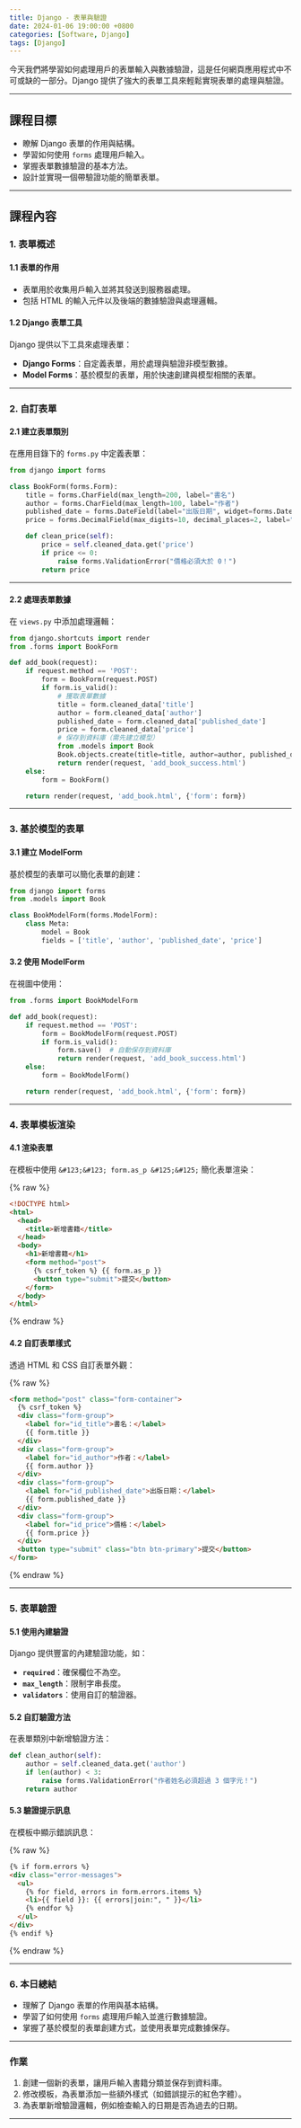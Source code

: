 ```yaml
---
title: Django - 表單與驗證
date: 2024-01-06 19:00:00 +0800
categories: [Software, Django]
tags: [Django]
---
```


今天我們將學習如何處理用戶的表單輸入與數據驗證，這是任何網頁應用程式中不可或缺的一部分。Django 提供了強大的表單工具來輕鬆實現表單的處理與驗證。

---

## **課程目標**

- 瞭解 Django 表單的作用與結構。
- 學習如何使用 `forms` 處理用戶輸入。
- 掌握表單數據驗證的基本方法。
- 設計並實現一個帶驗證功能的簡單表單。

---

## **課程內容**

### **1. 表單概述**

#### **1.1 表單的作用**

- 表單用於收集用戶輸入並將其發送到服務器處理。
- 包括 HTML 的輸入元件以及後端的數據驗證與處理邏輯。

#### **1.2 Django 表單工具**

Django 提供以下工具來處理表單：

- **Django Forms**：自定義表單，用於處理與驗證非模型數據。
- **Model Forms**：基於模型的表單，用於快速創建與模型相關的表單。

---

### **2. 自訂表單**

#### **2.1 建立表單類別**

在應用目錄下的 `forms.py` 中定義表單：

```python
from django import forms

class BookForm(forms.Form):
    title = forms.CharField(max_length=200, label="書名")
    author = forms.CharField(max_length=100, label="作者")
    published_date = forms.DateField(label="出版日期", widget=forms.DateInput(attrs={'type': 'date'}))
    price = forms.DecimalField(max_digits=10, decimal_places=2, label="價格")

    def clean_price(self):
        price = self.cleaned_data.get('price')
        if price <= 0:
            raise forms.ValidationError("價格必須大於 0！")
        return price
```

---

#### **2.2 處理表單數據**

在 `views.py` 中添加處理邏輯：

```python
from django.shortcuts import render
from .forms import BookForm

def add_book(request):
    if request.method == 'POST':
        form = BookForm(request.POST)
        if form.is_valid():
            # 獲取表單數據
            title = form.cleaned_data['title']
            author = form.cleaned_data['author']
            published_date = form.cleaned_data['published_date']
            price = form.cleaned_data['price']
            # 保存到資料庫（需先建立模型）
            from .models import Book
            Book.objects.create(title=title, author=author, published_date=published_date, price=price)
            return render(request, 'add_book_success.html')
    else:
        form = BookForm()

    return render(request, 'add_book.html', {'form': form})
```

---

### **3. 基於模型的表單**

#### **3.1 建立 ModelForm**

基於模型的表單可以簡化表單的創建：

```python
from django import forms
from .models import Book

class BookModelForm(forms.ModelForm):
    class Meta:
        model = Book
        fields = ['title', 'author', 'published_date', 'price']
```

#### **3.2 使用 ModelForm**

在視圖中使用：

```python
from .forms import BookModelForm

def add_book(request):
    if request.method == 'POST':
        form = BookModelForm(request.POST)
        if form.is_valid():
            form.save()  # 自動保存到資料庫
            return render(request, 'add_book_success.html')
    else:
        form = BookModelForm()

    return render(request, 'add_book.html', {'form': form})
```

---

### **4. 表單模板渲染**

#### **4.1 渲染表單**

在模板中使用 `&#123;&#123; form.as_p &#125;&#125;` 簡化表單渲染：

{% raw %}
```html
<!DOCTYPE html>
<html>
  <head>
    <title>新增書籍</title>
  </head>
  <body>
    <h1>新增書籍</h1>
    <form method="post">
      {% csrf_token %} {{ form.as_p }}
      <button type="submit">提交</button>
    </form>
  </body>
</html>
```
{% endraw %}

#### **4.2 自訂表單樣式**

透過 HTML 和 CSS 自訂表單外觀：

{% raw %}
```html
<form method="post" class="form-container">
  {% csrf_token %}
  <div class="form-group">
    <label for="id_title">書名：</label>
    {{ form.title }}
  </div>
  <div class="form-group">
    <label for="id_author">作者：</label>
    {{ form.author }}
  </div>
  <div class="form-group">
    <label for="id_published_date">出版日期：</label>
    {{ form.published_date }}
  </div>
  <div class="form-group">
    <label for="id_price">價格：</label>
    {{ form.price }}
  </div>
  <button type="submit" class="btn btn-primary">提交</button>
</form>
```
{% endraw %}

---

### **5. 表單驗證**

#### **5.1 使用內建驗證**

Django 提供豐富的內建驗證功能，如：

- **`required`**：確保欄位不為空。
- **`max_length`**：限制字串長度。
- **`validators`**：使用自訂的驗證器。

#### **5.2 自訂驗證方法**

在表單類別中新增驗證方法：

```python
def clean_author(self):
    author = self.cleaned_data.get('author')
    if len(author) < 3:
        raise forms.ValidationError("作者姓名必須超過 3 個字元！")
    return author
```

#### **5.3 驗證提示訊息**

在模板中顯示錯誤訊息：

{% raw %}
```html
{% if form.errors %}
<div class="error-messages">
  <ul>
    {% for field, errors in form.errors.items %}
    <li>{{ field }}: {{ errors|join:", " }}</li>
    {% endfor %}
  </ul>
</div>
{% endif %}
```
{% endraw %}

---

### **6. 本日總結**

- 理解了 Django 表單的作用與基本結構。
- 學習了如何使用 `forms` 處理用戶輸入並進行數據驗證。
- 掌握了基於模型的表單創建方式，並使用表單完成數據保存。

---

### **作業**

1. 創建一個新的表單，讓用戶輸入書籍分類並保存到資料庫。
2. 修改模板，為表單添加一些額外樣式（如錯誤提示的紅色字體）。
3. 為表單新增驗證邏輯，例如檢查輸入的日期是否為過去的日期。

---
